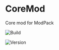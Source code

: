 # CoreMod
Core mod for ModPack

![Build](https://github.com/PERSON-IMPACT/CoreMod/workflows/Build/badge.svg?branch=Release) 

![Version](https://img.shields.io/badge/version-0.0.1-green) 

